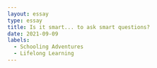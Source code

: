 ```yaml
---
layout: essay
type: essay
title: Is it smart... to ask smart questions?
date: 2021-09-09
labels:
  - Schooling Adventures
  - Lifelong Learning
---
```


